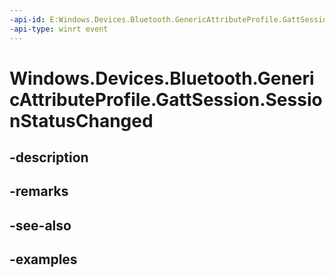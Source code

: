 ```yaml
---
-api-id: E:Windows.Devices.Bluetooth.GenericAttributeProfile.GattSession.SessionStatusChanged
-api-type: winrt event
---
```


<!-- Event syntax.
public event TypedEventHandler SessionStatusChanged<GattSession, GattSessionStatusChangedEventArgs>
-->

# Windows.Devices.Bluetooth.GenericAttributeProfile.GattSession.SessionStatusChanged

## -description

## -remarks

## -see-also

## -examples


